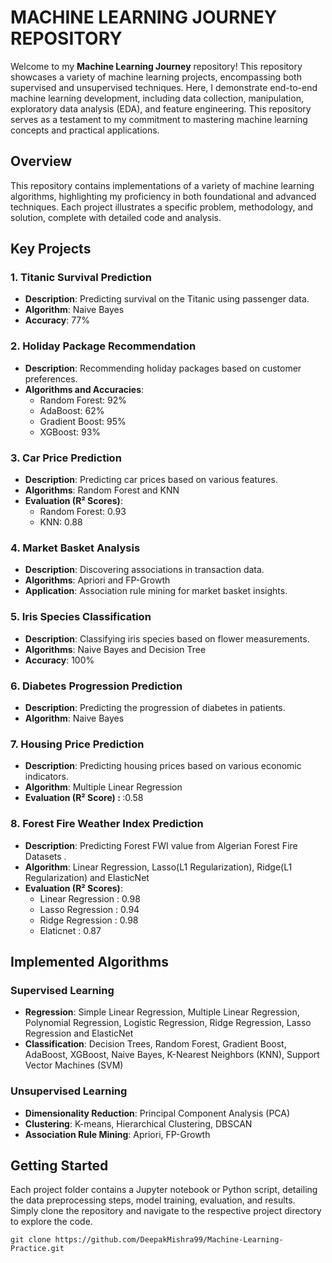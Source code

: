 
<h1>MACHINE LEARNING JOURNEY REPOSITORY</h1>
<p>Welcome to my <strong>Machine Learning Journey</strong> repository! This repository showcases a variety of machine learning projects, encompassing both supervised and unsupervised techniques. Here, I demonstrate end-to-end machine learning development, including data collection, manipulation, exploratory data analysis (EDA), and feature engineering. This repository serves as a testament to my commitment to mastering machine learning concepts and practical applications.</p>

<h2>Overview</h2>
<p>This repository contains implementations of a variety of machine learning algorithms, highlighting my proficiency in both foundational and advanced techniques. Each project illustrates a specific problem, methodology, and solution, complete with detailed code and analysis.</p>

<h2>Key Projects</h2>

<h3>1. Titanic Survival Prediction</h3>
<ul>
  <li><strong>Description</strong>: Predicting survival on the Titanic using passenger data.</li>
  <li><strong>Algorithm</strong>: Naive Bayes</li>
  <li><strong>Accuracy</strong>: 77%</li>
</ul>

<h3>2. Holiday Package Recommendation</h3>
<ul>
  <li><strong>Description</strong>: Recommending holiday packages based on customer preferences.</li>
  <li><strong>Algorithms and Accuracies</strong>:
    <ul>
      <li>Random Forest: 92%</li>
      <li>AdaBoost: 62%</li>
      <li>Gradient Boost: 95%</li>
      <li>XGBoost: 93%</li>
    </ul>
  </li>
</ul>

<h3>3. Car Price Prediction</h3>
<ul>
  <li><strong>Description</strong>: Predicting car prices based on various features.</li>
  <li><strong>Algorithms</strong>: Random Forest and KNN</li>
  <li><strong>Evaluation (R² Scores)</strong>:
    <ul>
      <li>Random Forest: 0.93</li>
      <li>KNN: 0.88</li>
    </ul>
  </li>
</ul>

<h3>4. Market Basket Analysis</h3>
<ul>
  <li><strong>Description</strong>: Discovering associations in transaction data.</li>
  <li><strong>Algorithms</strong>: Apriori and FP-Growth</li>
  <li><strong>Application</strong>: Association rule mining for market basket insights.</li>
</ul>

<h3>5. Iris Species Classification</h3>
<ul>
  <li><strong>Description</strong>: Classifying iris species based on flower measurements.</li>
  <li><strong>Algorithms</strong>: Naive Bayes and Decision Tree</li>
  <li><strong>Accuracy</strong>: 100%</li>
</ul>

<h3>6. Diabetes Progression Prediction</h3>
<ul>
  <li><strong>Description</strong>: Predicting the progression of diabetes in patients.</li>
  <li><strong>Algorithm</strong>: Naive Bayes</li>
</ul>

<h3>7. Housing Price Prediction</h3>
<ul>
  <li><strong>Description</strong>: Predicting housing prices based on various economic indicators.</li>
  <li><strong>Algorithm</strong>: Multiple Linear Regression</li>
   <li><strong>Evaluation (R² Score) : </strong>:0.58</li>
</ul>

<h3>8. Forest Fire Weather Index Prediction</h3>
<ul>
  <li><strong>Description</strong>: Predicting Forest FWI value from Algerian Forest Fire Datasets .</li>
  <li><strong>Algorithm</strong>: Linear Regression, Lasso(L1 Regularization), Ridge(L1 Regularization) and ElasticNet</li>
  <li><strong>Evaluation (R² Scores)</strong>:
    <ul>
      <li>Linear Regression : 0.98</li>
      <li>Lasso Regression : 0.94</li>
      <li>Ridge Regression : 0.98</li>
      <li>Elaticnet : 0.87</li>
    </ul>
  </li>
</ul>

<h2>Implemented Algorithms</h2>

<h3>Supervised Learning</h3>
<ul>
  <li><strong>Regression</strong>: Simple Linear Regression, Multiple Linear Regression, Polynomial Regression, Logistic Regression, Ridge Regression, Lasso Regression and ElasticNet</li>
  <li><strong>Classification</strong>: Decision Trees, Random Forest, Gradient Boost, AdaBoost, XGBoost, Naive Bayes, K-Nearest Neighbors (KNN), Support Vector Machines (SVM)</li>
</ul>

<h3>Unsupervised Learning</h3>
<ul>
  <li><strong>Dimensionality Reduction</strong>: Principal Component Analysis (PCA)</li>
  <li><strong>Clustering</strong>: K-means, Hierarchical Clustering, DBSCAN</li>
  <li><strong>Association Rule Mining</strong>: Apriori, FP-Growth</li>
</ul>

<h2>Getting Started</h2>
<p>Each project folder contains a Jupyter notebook or Python script, detailing the data preprocessing steps, model training, evaluation, and results. Simply clone the repository and navigate to the respective project directory to explore the code.</p>

<pre><code>git clone https://github.com/DeepakMishra99/Machine-Learning-Practice.git</code></pre>

</body>
</html>